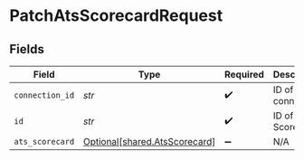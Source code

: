 # PatchAtsScorecardRequest


## Fields

| Field                                                                | Type                                                                 | Required                                                             | Description                                                          |
| -------------------------------------------------------------------- | -------------------------------------------------------------------- | -------------------------------------------------------------------- | -------------------------------------------------------------------- |
| `connection_id`                                                      | *str*                                                                | :heavy_check_mark:                                                   | ID of the connection                                                 |
| `id`                                                                 | *str*                                                                | :heavy_check_mark:                                                   | ID of the Scorecard                                                  |
| `ats_scorecard`                                                      | [Optional[shared.AtsScorecard]](../../models/shared/atsscorecard.md) | :heavy_minus_sign:                                                   | N/A                                                                  |